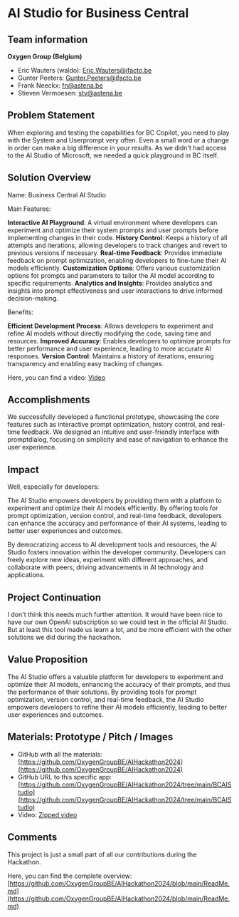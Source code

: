 # AI Studio for Business Central

## Team information  

**Oxygen Group (Belgium)**

- Eric Wauters (waldo): Eric.Wauters@ifacto.be
- Gunter Peeters: Gunter.Peeters@ifacto.be
- Frank Neeckx: fn@astena.be
- Stieven Vermoesen: stv@astena.be

## Problem Statement
When exploring and testing the capabilities for BC Copilot, you need to play with the System and Userprompt very often.
Even a small word or a change in order can make a big difference in your results.
As we didn't had access to the AI Studio of Microsoft, we needed a quick playground in BC itself.

## Solution Overview

Name: Business Central AI Studio

Main Features:

**Interactive AI Playground**: A virtual environment where developers can experiment and optimize their system prompts and user prompts before implementing changes in their code.
**History Control**: Keeps a history of all attempts and iterations, allowing developers to track changes and revert to previous versions if necessary.
**Real-time Feedback**: Provides immediate feedback on prompt optimization, enabling developers to fine-tune their AI models efficiently.
**Customization Options**: Offers various customization options for prompts and parameters to tailor the AI model according to specific requirements.
**Analytics and Insights**: Provides analytics and insights into prompt effectiveness and user interactions to drive informed decision-making.

Benefits:

**Efficient Development Process**: Allows developers to experiment and refine AI models without directly modifying the code, saving time and resources.
**Improved Accuracy**: Enables developers to optimize prompts for better performance and user experience, leading to more accurate AI responses.
**Version Control**: Maintains a history of iterations, ensuring transparency and enabling easy tracking of changes.

Here, you can find a video: [Video](./Video/BCAIStudio.mp4) 

## Accomplishments
We successfully developed a functional prototype, showcasing the core features such as interactive prompt optimization, history control, and real-time feedback.
We designed an intuitive and user-friendly interface with promptdialog, focusing on simplicity and ease of navigation to enhance the user experience.

## Impact 
Well, especially for developers:

The AI Studio empowers developers by providing them with a platform to experiment and optimize their AI models efficiently. By offering tools for prompt optimization, version control, and real-time feedback, developers can enhance the accuracy and performance of their AI systems, leading to better user experiences and outcomes.

By democratizing access to AI development tools and resources, the AI Studio fosters innovation within the developer community. Developers can freely explore new ideas, experiment with different approaches, and collaborate with peers, driving advancements in AI technology and applications.

## Project Continuation
I don't think this needs much further attention.  It would have been nice to have our own OpenAI subscription so we could test in the official AI Studio.  But at least this tool made us learn a lot, and be more efficient with the other solutions we did during the hackathon.

## Value Proposition 
The AI Studio offers a valuable platform for developers to experiment and optimize their AI models, enhancing the accuracy of their prompts, and thus the performance of their solutions. By providing tools for prompt optimization, version control, and real-time feedback, the AI Studio empowers developers to refine their AI models efficiently, leading to better user experiences and outcomes.

## Materials: Prototype / Pitch / Images 
- GitHub with all the materials: [https://github.com/OxygenGroupBE/AIHackathon2024](https://github.com/OxygenGroupBE/AIHackathon2024)
- GitHub URL to this specific app: [https://github.com/OxygenGroupBE/AIHackathon2024/tree/main/BCAIStudio](https://github.com/OxygenGroupBE/AIHackathon2024/tree/main/BCAIStudio)
- Video: [Zipped video](https://github.com/OxygenGroupBE/AIHackathon2024/tree/main/BCAIStudio/Video)

## Comments
This project is just a small part of all our contributions during the Hackathon.  

Here, you can find the complete overview:  [https://github.com/OxygenGroupBE/AIHackathon2024/blob/main/ReadMe.md](https://github.com/OxygenGroupBE/AIHackathon2024/blob/main/ReadMe.md)